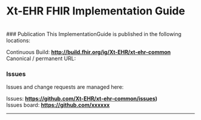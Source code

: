 # Xt-EHR FHIR Implementation Guide

 </br>
### Publication
This ImplementationGuide is published in the following locations:

Continuous Build: __http://build.fhir.org/ig/Xt-EHR/xt-ehr-common__
Canonical / permanent URL: 
<br/>

### Issues
Issues and change requests are managed here:  

Issues:  __https://github.com/Xt-EHR/xt-ehr-common/issues)__  
Issues board:  __https://github.com/xxxxxx__  

---
